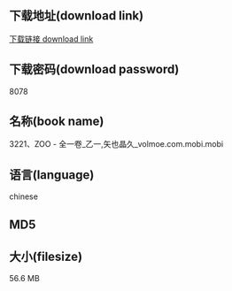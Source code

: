 ## 下载地址(download link)
[下载链接 download link](https://tutu365.netlify.app/?s=3221%E3%80%81ZOO+-+%E5%85%A8%E4%B8%80%E5%8D%B7_%E4%B9%99%E4%B8%80%2C%E7%9F%A2%E4%B9%9F%E6%99%B6%E4%B9%85_volmoe.com.mobi)

## 下载密码(download password)
8078

## 名称(book name)
3221、ZOO - 全一卷_乙一,矢也晶久_volmoe.com.mobi.mobi

## 语言(language)
chinese

## MD5


## 大小(filesize)
56.6 MB
